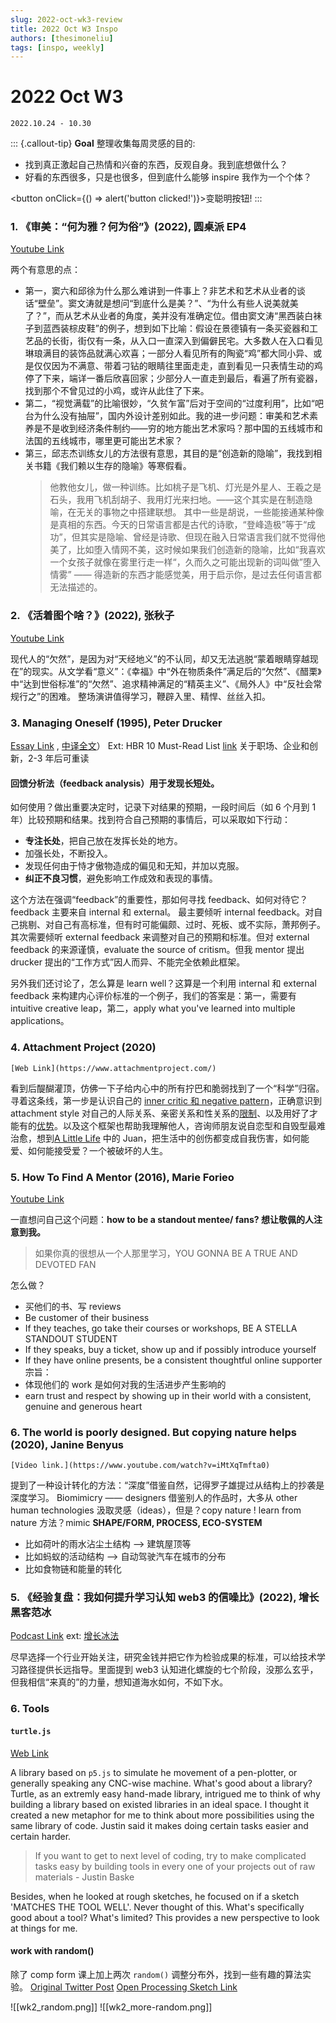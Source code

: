 ```yaml
---
slug: 2022-oct-wk3-review
title: 2022 Oct W3 Inspo
authors: [thesimoneliu]
tags: [inspo, weekly]
---
```


# 2022 Oct W3

`2022.10.24 - 10.30`

::: {.callout-tip}
**Goal**
整理收集每周灵感的目的:

- 找到真正激起自己热情和兴奋的东西，反观自身。我到底想做什么？
- 好看的东西很多，只是也很多，但到底什么能够 inspire 我作为一个个体？

<button onClick={() => alert('button clicked!')}>变聪明按钮!</button>
:::

### 1. 《审美：“何为雅？何为俗”》(2022), 圆桌派 EP4

[Youtube Link](https://www.youtube.com/watch?v=NeBfyCtKCWY&t=3076s&ab_channel=YOUKUDOCUMENTARY-GetAPPnow)

两个有意思的点：

- 第一，窦六和邱徐为什么那么难讲到一件事上？非艺术和艺术从业者的谈话“壁垒”。窦文涛就是想问“到底什么是美？”、“为什么有些人说美就美了？”，而从艺术从业者的角度，美并没有准确定位。借由窦文涛“黑西装白袜子到蓝西装棕皮鞋”的例子，想到如下比喻：假设在景德镇有一条买瓷器和工艺品的长街，街仅有一条，从入口一直深入到偏僻民宅。大多数人在入口看见琳琅满目的装饰品就满心欢喜；一部分人看见所有的陶瓷“鸡”都大同小异、或是仅仅因为不满意、带着刁钻的眼睛往里面走走，直到看见一只表情生动的鸡停了下来，端详一番后欣喜回家；少部分人一直走到最后，看遍了所有瓷器，找到那个不曾见过的小鸡，或许从此住了下来。
- 第二，“视觉满载”的比喻很妙，“久贫乍富”后对于空间的“过度利用”，比如“吧台为什么没有抽屉”，国内外设计差别如此。我的进一步问题：审美和艺术素养是不是收到经济条件制约——穷的地方能出艺术家吗？那中国的五线城市和法国的五线城市，哪里更可能出艺术家？
- 第三，邱志杰训练女儿的方法很有意思，其目的是“创造新的隐喻”，我找到相关书籍《我们赖以生存的隐喻》等寒假看。
  > 他教他女儿，做一种训练。比如桃子是飞机、灯光是外星人、王羲之是石头，我用飞机刮胡子、我用灯光来扫地。——这个其实是在制造隐喻，在无关的事物之中搭建联想。
  > 其中一些是胡说，一些能接通某种像是真相的东西。今天的日常语言都是古代的诗歌，“登峰造极”等于“成功”，但其实是隐喻、曾经是诗歌、但现在融入日常语言我们就不觉得他美了，比如堕入情网不美，这时候如果我们创造新的隐喻，比如“我喜欢一个女孩子就像在雾里行走一样“，久而久之可能出现新的词叫做”堕入情雾” —— 得造新的东西才能感觉美，用于启示你，是过去任何语言都无法描述的。

### 2. 《活着图个啥？》(2022), 张秋子

[Youtube Link](https://www.youtube.com/watch?v=X88qP0s1OI4&t=671s&ab_channel=%E4%B8%80%E5%B8%ADYiXi)

现代人的“欠然”，是因为对“天经地义”的不认同，却又无法逃脱“蒙着眼睛穿越现在”的现实。从文学看“意义”：《幸福》中“外在物质条件”满足后的“欠然”、《醋栗》中“达到世俗标准”的“欠然”、追求精神满足的“精英主义”、《局外人》中“反社会常规行之”的困难。
整场演讲值得学习，鞭辟入里、精悍、丝丝入扣。

### 3. Managing Oneself (1995), Peter Drucker

[Essay Link](https://academic.udayton.edu/lawrenceulrich/leaderarticles/drucker%20managing%20oneself.pdf) , [中译全文](https://mp.weixin.qq.com/s/_rF-5337CuprR2iBVItxTA)）
Ext: HBR 10 Must-Read List [link](https://book.douban.com/review/6512653/) 关于职场、企业和创新，2-3 年后可重读

#### **回馈分析法**（feedback analysis）用于发现长短处。

如何使用？做出重要决定时，记录下对结果的预期，一段时间后（如 6 个月到 1 年）比较预期和结果。找到符合自己预期的事情后，可以采取如下行动：

- **专注长处**，把自己放在发挥长处的地方。
- 加强长处，不断投入。
- 发现任何由于恃才傲物造成的偏见和无知，并加以克服。
- **纠正不良习惯**，避免影响工作成效和表现的事情。

这个方法在强调“feedback”的重要性，那如何寻找 feedback、如何对待它？
feedback 主要来自 internal 和 external。
最主要倾听 internal feedback。对自己挑剔、对自己有高标准，但有时可能偏颇、过时、死板、或不实际，萧邦例子。
其次需要倾听 external feedback 来调整对自己的预期和标准。但对 external feedback 的来源谨慎，evaluate the source of critism。但我 mentor 提出 drucker 提出的“工作方式”因人而异、不能完全依赖此框架。

另外我们还讨论了，怎么算是 learn well？这算是一个利用 internal 和 external feedback 来构建内心评价标准的一个例子，我们的答案是：第一，需要有 intuitive creative leap，第二，apply what you've learned into multiple applications。

### 4. Attachment Project (2020)

    [Web Link](https://www.attachmentproject.com/)

看到后醍醐灌顶，仿佛一下子给内心中的所有拧巴和脆弱找到了一个“科学”归宿。寻着这条线，第一步是认识自己的 [inner critic 和 negative pattern](https://sdlab.fas.harvard.edu/cognitive-reappraisal/identifying-negative-automatic-thought-patterns)，正确意识到 attachment style 对自己的人际关系、亲密关系和性关系的[限制](https://www.attachmentproject.com/blog/casual-sex-and-attachment-styles/)、以及用好了才能有的[优势](https://www.attachmentproject.com/blog/fearful-avoidant-disorganized-superpowers/)。以及这个框架也帮助我理解他人，咨询师朋友说自恋型和自毁型最难治愈，想到[A Little Life](https://www.bam.org/a-little-life?gclid=CjwKCAjwh4ObBhAzEiwAHzZYUxl8CN4MlaxGL6h3bQfbGsCSh3CFXNpAGnW6VYkUKeBuZyzTqGxAoxoCjE0QAvD_BwE&gclsrc=aw.ds) 中的 Juan，把生活中的创伤都变成自我伤害，如何能爱、如何能接受爱？一个被破坏的人生。

### 5. How To Find A Mentor (2016), Marie Forieo

[Youtube Link](https://www.youtube.com/watch?v=Qu8oJQxg_4E)

一直想问自己这个问题：**how to be a standout mentee/ fans? 想让敬佩的人注意到我。**

> 如果你真的很想从一个人那里学习，YOU GONNA BE A TRUE AND DEVOTED FAN

怎么做？

- 买他们的书、写 reviews
- Be customer of their business
- If they teaches, go take their courses or workshops, BE A STELLA STANDOUT STUDENT
- If they speaks, buy a ticket, show up and if possibly introduce yourself
- If they have online presents, be a consistent thoughtful online supporter
  宗旨：
- 体现他们的 work 是如何对我的生活进步产生影响的
- earn trust and respect by showing up in their world with a consistent, genuine and generous heart

### 6. The world is poorly designed. But copying nature helps (2020), Janine Benyus

    [Video link.](https://www.youtube.com/watch?v=iMtXqTmfta0)

提到了一种设计转化的方法：“深度”借鉴自然，记得罗子雄提过从结构上的抄袭是深度学习。
Biomimicry —— designers 借鉴别人的作品时，大多从 other human technologies 汲取灵感（ideas），但是？copy nature ! learn from nature
方法？mimic **SHAPE/FORM, PROCESS, ECO-SYSTEM**

- 比如荷叶的雨水沾尘土结构 --> 建筑屋顶等
- 比如蚂蚁的活动结构 --> 自动驾驶汽车在城市的分布
- 比如食物链和能量的转化

### 5. 《经验复盘：我如何提升学习认知 web3 的信噪比》(2022), 增长黑客范冰

[Podcast Link](https://www.xiaoyuzhoufm.com/episode/629381ef83ddae2d9e72acdb)
ext: [增长冰法](https://youtube.com/channel/UCjrHZB9VQluxjJRnDcqKiqQ)

尽早选择一个行业开始关注，研究金钱并把它作为检验成果的标准，可以给技术学习路径提供长远指导。里面提到 web3 认知进化螺旋的七个阶段，没那么玄乎，但我相信“来真的”的力量，想知道海水如何，不如下水。

### 6. Tools

#### `turtle.js`

[Web Link](https://compform.net/turtles/)

A library based on `p5.js` to simulate he movement of a pen-plotter, or generally speaking any CNC-wise machine.
What's good about a library? Turtle, as an extremly easy hand-made library, intrigued me to think of why building a library based on existed libraries in an ideal space. I thought it created a new metaphor for me to think about more possibilities using the same library of code. Justin said it makes doing certain tasks easier and certain harder.

> If you want to get to next level of coding, try to make complicated tasks easy by building tools in every one of your projects out of raw materials - Justin Baske

Besides, when he looked at rough sketches, he focused on if a sketch 'MATCHES THE TOOL WELL'. Never thought of this. What's specifically good about a tool? What's limited? This provides a new perspective to look at things for me.

#### work with random()

除了 comp form 课上加上两次 `random()` 调整分布外，找到一些有趣的算法实验。
[Original Twitter Post](https://twitter.com/Yazid/status/1583031608382103553)
[Open Processing Sketch Link](https://openprocessing.org/sketch/1575228)

![[wk2_random.png]]
![[wk2_more-random.png]]
